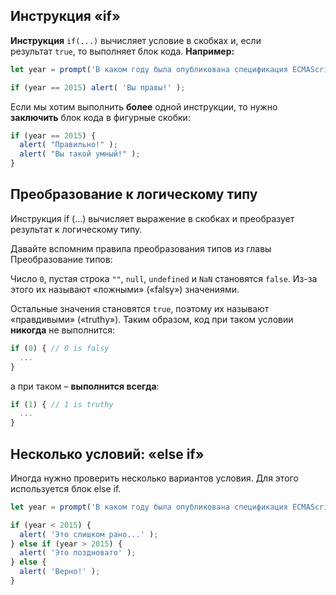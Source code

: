 ## Инструкция «if»

**Инструкция** `if(...)` вычисляет условие в скобках и, если результат `true`, то выполняет блок кода.
**Например:**
```js
let year = prompt('В каком году была опубликована спецификация ECMAScript-2015?', '');

if (year == 2015) alert( 'Вы правы!' );
```

Если мы хотим выполнить **более** одной инструкции, то нужно **заключить** блок кода в фигурные скобки:

```js
if (year == 2015) {
  alert( "Правильно!" );
  alert( "Вы такой умный!" );
}
```

## Преобразование к логическому типу

Инструкция if (…) вычисляет выражение в скобках и преобразует результат к логическому типу.

Давайте вспомним правила преобразования типов из главы Преобразование типов:

Число `0`, пустая строка `""`, `null`, `undefined` и `NaN` становятся `false`. Из-за этого их называют «ложными» («falsy») значениями.

Остальные значения становятся `true`, поэтому их называют «правдивыми» («truthy»).
Таким образом, код при таком условии **никогда** не выполнится:

```js
if (0) { // 0 is falsy
  ...
}
```
а при таком – **выполнится всегда**:
```js
if (1) { // 1 is truthy
  ...
}
```

## Несколько условий: «else if»

Иногда нужно проверить несколько вариантов условия. Для этого используется блок else if.

```js
let year = prompt('В каком году была опубликована спецификация ECMAScript-2015?', '');

if (year < 2015) {
  alert( 'Это слишком рано...' );
} else if (year > 2015) {
  alert( 'Это поздновато' );
} else {
  alert( 'Верно!' );
}
```


